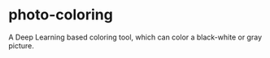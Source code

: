 # photo-coloring
A Deep Learning based coloring tool, which can color a black-white or gray picture.
